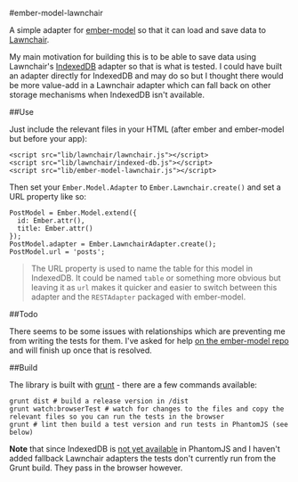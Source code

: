 #ember-model-lawnchair

A simple adapter for [ember-model](https://github.com/ebryn/ember-model) so that it can load and save data to
[Lawnchair](http://brian.io/lawnchair).

My main motivation for building this is to be able to save data using Lawnchair's
[IndexedDB](https://developer.mozilla.org/en-US/docs/IndexedDB) adapter so that is what is tested. I could have built an
adapter directly for IndexedDB and may do so but I thought there would be more value-add in a Lawnchair adapter which
can fall back on other storage mechanisms when IndexedDB isn't available.

##Use

Just include the relevant files in your HTML (after ember and ember-model but before your app):

    <script src="lib/lawnchair/lawnchair.js"></script>
    <script src="lib/lawnchair/indexed-db.js"></script>
    <script src="lib/ember-model-lawnchair.js"></script>


Then set your `Ember.Model.Adapter` to `Ember.Lawnchair.create()` and set a URL property like so:

    PostModel = Ember.Model.extend({
      id: Ember.attr(),
      title: Ember.attr()
    });
    PostModel.adapter = Ember.LawnchairAdapter.create();
    PostModel.url = 'posts';

> The URL property is used to name the table for this model in IndexedDB. It could be named `table` or something more
> obvious but leaving it as `url` makes it quicker and easier to switch between this adapter and the `RESTAdapter`
> packaged with ember-model.

##Todo

There seems to be some issues with relationships which are preventing me from writing the tests for them. I've
asked for help [on the ember-model repo](https://github.com/ebryn/ember-model/pull/249) and will finish up once that is
resolved.

##Build

The library is built with [grunt](http://gruntjs.com) - there are a few commands available:

    grunt dist # build a release version in /dist
    grunt watch:browserTest # watch for changes to the files and copy the relevant files so you can run the tests in the browser
    grunt # lint then build a test version and run tests in PhantomJS (see below)

**Note** that since IndexedDB is [not yet available](https://github.com/ariya/phantomjs/issues/10992) in PhantomJS and
I haven't added fallback Lawnchair adapters the tests don't currently run from the Grunt build. They pass in the
browser however.